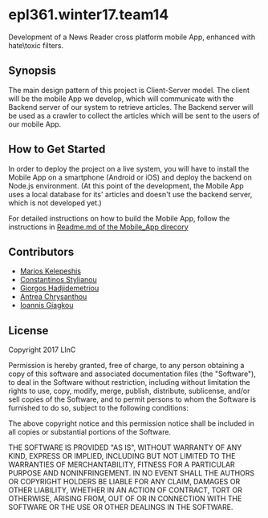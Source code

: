# epl361.winter17.team14
Development of a News Reader cross platform mobile App, enhanced with hate\toxic filters.

Synopsis
-------------------
The main design pattern of this project is Client-Server model. The client will be the mobile App we develop, which will communicate with the Backend server of our system to retrieve articles. The Backend server will be used as a crawler to collect the articles which will be sent to the users of our mobile App.

How to Get Started
-------------------
In order to deploy the project on a live system, you will have to install the Mobile App on a smartphone (Android or iOS) and deploy the backend on Node.js environment.
(At this point of the development, the Mobile App uses a local database for its' articles and doesn't use the backend server, which is not developed yet.)

For detailed instructions on how to build the Mobile App, follow the instructions in [Readme.md of the Mobile_App direcory](Mobile_App/README.md)

Contributors
------------
- [Marios Kelepeshis](https://github.com/mkelepe)
- [Constantinos Stylianou](https://github.com/cons-stylianou)
- [Giorgos Hadjidemetriou](https://github.com/ghadji)
- [Antrea Chrysanthou](https://github.com/antreach)
- [Ioannis Giagkou](https://github.com/iyiang)

License
------------
Copyright 2017 LInC

Permission is hereby granted, free of charge, to any person obtaining a copy of this software and associated documentation files (the "Software"), to deal in the Software without restriction, including without limitation the rights to use, copy, modify, merge, publish, distribute, sublicense, and/or sell copies of the Software, and to permit persons to whom the Software is furnished to do so, subject to the following conditions:

The above copyright notice and this permission notice shall be included in all copies or substantial portions of the Software.

THE SOFTWARE IS PROVIDED "AS IS", WITHOUT WARRANTY OF ANY KIND, EXPRESS OR IMPLIED, INCLUDING BUT NOT LIMITED TO THE WARRANTIES OF MERCHANTABILITY, FITNESS FOR A PARTICULAR PURPOSE AND NONINFRINGEMENT. IN NO EVENT SHALL THE AUTHORS OR COPYRIGHT HOLDERS BE LIABLE FOR ANY CLAIM, DAMAGES OR OTHER LIABILITY, WHETHER IN AN ACTION OF CONTRACT, TORT OR OTHERWISE, ARISING FROM, OUT OF OR IN CONNECTION WITH THE SOFTWARE OR THE USE OR OTHER DEALINGS IN THE SOFTWARE.
